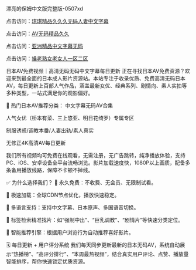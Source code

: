 漂亮的保姆中文版完整版-0507xd


点击访问：<a href="https://gfd-5xg.pages.dev/">琪琪精品久久久无码人妻中文字幕</a>

点击访问：<a href="https://vassv.pages.dev/">AV无码精品久久</a>

点击访问：<a href="https://cfad.pages.dev/">亚洲精品中文字幕无码</a>

点击访问：<a href="https://rtj-3zo.pages.dev/">搡老熟女老女人一区二区</a>

日本AV免费视频｜高清无码无码中文字幕每日更新
正在寻找日本AV免费资源？欢迎来到最全面的日本成人影片资源站。本站专注于收录优质、免费高清无码日本AV，每日更新上百部人气作品，涵盖最新女优、经典系列、剧情向、素人实拍等多种类型，一站式满足你的观影偏好。

🌟 热门日本AV推荐分类：
中文字幕无码AV合集

人气女优（桥本有菜、三上悠亚、明日花绮罗）专属专区

制服诱惑/调教本番/人妻出轨/素人真实

无修正4K高清AV每日更新

我们所有视频均可免费在线观看，无需注册，无广告跳转，纯净播放体验，支持PC、iOS、安卓设备全平台流畅浏览。影片加载速度快，1080P以上画质，配备多条备用播放线路，保障不卡顿不掉线。

✅ 为什么选择我们？
💯 永久免费：不收费、无会员、无限制试看。

🚀 极速加载：全球CDN节点优化，播放快速稳定。

🎯 多语言支持：支持中文字幕、日本原声、多国语音切换。

🔎 标签检索精准找片：如“强制中出”、“巨乳调教”、“剧情片”等快速分类定位。

🧠 智能推荐引擎：根据用户浏览行为自动推荐喜好影片。

🗓 每日更新 + 用户评分系统
我们每天同步更新最新的日本无码AV，系统自动展示“热播榜”、“高评分排行”、“本周最热视频”，结合真实用户评论、点赞、播放量智能排序，帮你快速锁定优质资源。



<span style="display:none;">[Canonical link](https://github.com/662xued/63513 ）</span>
